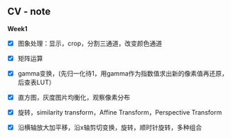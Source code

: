 ## CV - note



**Week1**

* [x] 图象处理：显示，crop，分割三通道，改变颜色通道
* [x] 矩阵运算
* [x] gamma变换，(先归一化待1，用gamma作为指数值求出新的像素值再还原，后查表LUT）
* [x] 直方图，灰度图片均衡化，观察像素分布
* [x] 旋转，similarity transform，Affine Transform，Perspective Transform
* [x] 沿横轴放大加平移，沿x轴剪切变换，旋转，顺时针旋转，多种组合

